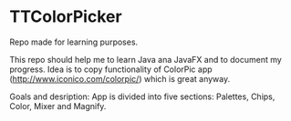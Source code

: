 # TTColorPicker
Repo made for learning purposes.

This repo should help me to learn Java ana JavaFX and to document my progress.
Idea is to copy functionality of ColorPic app (http://www.iconico.com/colorpic/) which is great anyway.

Goals and desription:
App is divided into five sections: Palettes, Chips, Color, Mixer and Magnify.
